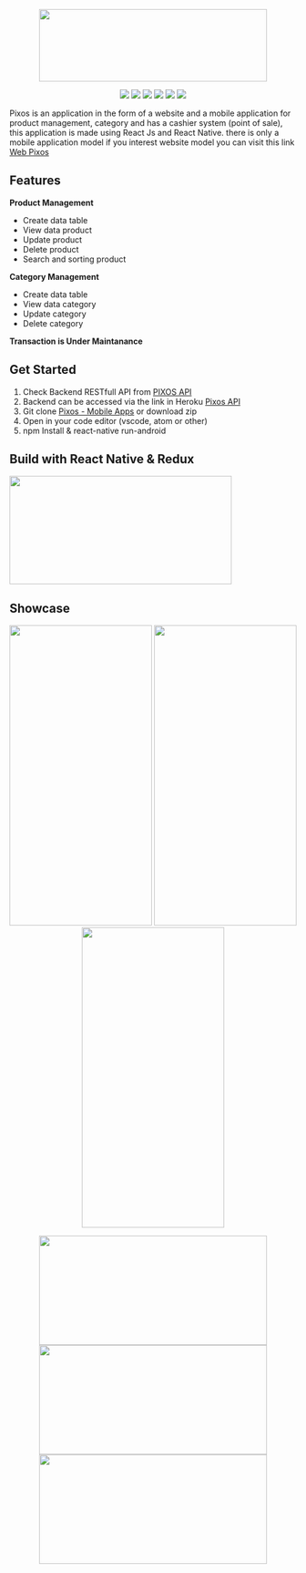 <p align="center">
  <img width="400" height="127" src="https://i.ibb.co/71Rm1DK/pixos-logo.png">
</p>

<p align="center">
<img src="https://img.shields.io/badge/react_native-0.61.3-blue">
<img src="https://img.shields.io/badge/axios-0.19.0-brightgreen">
<img src="https://img.shields.io/badge/react_navigation-4.0.10-yellow">
<img src="https://img.shields.io/badge/native_base-2.13.8-purple">
<img src="https://img.shields.io/badge/react_redux-7.1.1-orange">
<img src="https://img.shields.io/badge/async_storage-1.6.2-red">
</p>

Pixos is an application in the form of a website and a mobile application for product management, category and has a cashier system (point of sale), this application is made using React Js and React Native. there is only a mobile application model if you interest website model you can visit this link [Web Pixos](https://github.com/Derida23/Easy-PointOfSale-ReactHook-Redux)

## Features
<b> Product Management </b>
 - Create data table 
 - View data product
 - Update product
 - Delete product
 - Search and sorting product
 
<b> Category Management </b>
 - Create data table 
 - View data category
 - Update category
 - Delete category
 
<b> Transaction is Under Maintanance </b>

## Get Started

 1. Check Backend RESTfull API from [PIXOS API](https://github.com/Derida23/PointOfSale-API-ExpressJS)
 2. Backend can be accessed via the link in Heroku [Pixos API](https://pixos-api.herokuapp.com/)
 3. Git clone [Pixos - Mobile Apps](https://github.com/Derida23/PIXOS-POS-ReactNative/) or download zip
 4. Open in your code editor (vscode, atom or other)
 5. npm Install & react-native run-android

## Build with React Native & Redux

 <img width="390" height="190" src="https://miro.medium.com/max/966/1*jYy3Hc1qmQL9gpYF5rI3Sg.png">

## Showcase
<p align="center">
<img width="250" height="527" src="https://i.ibb.co/NjzpZvm/Screenshot-20191125-205435-Pos-React.jpg">    <img width="250" height="527" src="https://i.ibb.co/7GB7vNc/Screenshot-20191125-205445-Pos-React.jpg">    <img width="250" height="527" src="https://i.ibb.co/xSwbkX6/Screenshot-20191125-205656-Pos-React.jpg">
</p>

<p align="center">
<img width="400" height="192" src="https://i.ibb.co/5syF0PC/Screenshot-20191125-205650-Pos-React.jpg">    <img width="400" height="192" src="https://i.ibb.co/WGym7Wr/Screenshot-20191125-205601-Pos-React.jpg">    <img width="400" height="192" src="https://i.ibb.co/9hYNHQ1/Screenshot-20191125-205556-Pos-React.jpg">
</p>
